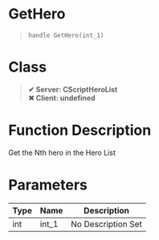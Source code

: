 # GetHero
> `handle GetHero(int_1)`
# Class
> __✔ Server: CScriptHeroList__  
> __✖ Client: undefined__  
# Function Description
Get the Nth hero in the Hero List
# Parameters
Type|Name|Description
--|--|--
int|int_1|No Description Set
